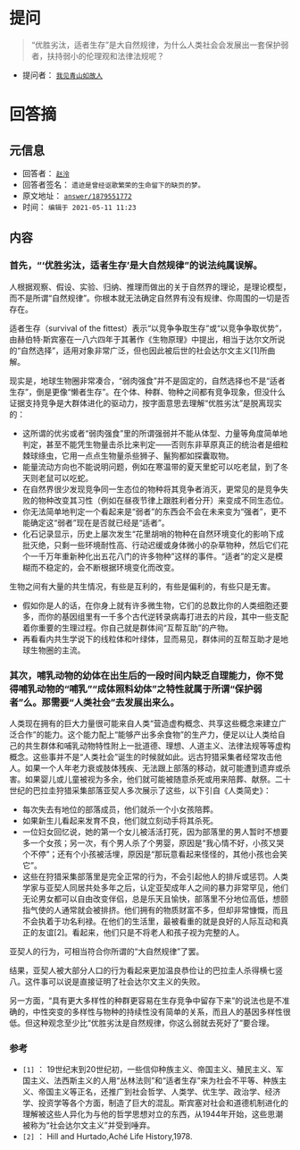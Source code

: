 # 提问

> “优胜劣汰，适者生存”是大自然规律，为什么人类社会会发展出一套保护弱者，扶持弱小的伦理观和法律法规呢？
> 

- 提问者： [`我见青山如故人`](https://www.zhihu.com/people/liu-cheng-cheng-21-21)

# 回答摘

## 元信息

- 回答者： [`赵泠`](https://www.zhihu.com/people/MarryMea)
- 回答者签名： `遗迹是曾经讴歌繁荣的生命留下的缺页的梦。`
- 原文地址： [`answer/1879551772`](https://zhihu.com/question/458755052/answer/1879551772)
- 时间： `编辑于 2021-05-11 11:23`

## 内容

### 首先，“‘优胜劣汰，适者生存’是大自然规律”的说法纯属误解。

人根据观察、假设、实验、归纳、推理而做出的关于自然界的理论，是理论模型，而不是所谓“自然规律”。你根本就无法确定自然界有没有规律、你周围的一切是否存在。

适者生存（survival of the fittest）表示“以竞争争取生存”或“以竞争争取优势”，由赫伯特·斯宾塞在一八六四年于其著作《生物原理》中提出，相当于达尔文所说的“自然选择”，适用对象非常广泛，但也因此被后世的社会达尔文主义[1]所曲解。

现实是，地球生物圈非常凑合，“弱肉强食”并不是固定的，自然选择也不是“适者生存”，倒是更像“懒者生存”。在个体、种群、物种之间都有竞争现象，但没什么证据支持竞争是大群体进化的驱动力，按字面意思去理解“优胜劣汰”是脱离现实的：

- 这所谓的优劣或者“弱肉强食”里的所谓强弱并不能从体型、力量等角度简单地判定，甚至不能凭生物量击杀比来判定——否则东非草原真正的统治者是细粒棘球绦虫，它用一点点生物量杀些狮子、鬣狗都如探囊取物。
- 能量流动方向也不能说明问题，例如在寒温带的夏天里蛇可以吃老鼠，到了冬天则老鼠可以吃蛇。
- 在自然界很少发现竞争同一生态位的物种将其竞争者消灭，更常见的是竞争失败的物种改变其习性（例如在昼夜节律上跟胜利者分开）来变成不同生态位。
- 你无法简单地判定一个看起来是“弱者”的东西会不会在未来变为“强者”，更不能确定这“弱者”现在是否就已经是“适者”。
- 化石记录显示，历史上屡次发生“花里胡哨的物种在自然环境变化的影响下成批灭绝，只剩一些环境耐性高、行动迟缓或身体微小的杂草物种，然后它们花个一千万年重新种化出五花八门的许多物种”这样的事件。“适者”的定义是模糊而不稳定的，会不断根据环境变化而改变。

生物之间有大量的共生情况，有些是互利的，有些是偏利的，有些只是无害。

- 假如你是人的话，在你身上就有许多微生物，它们的总数比你的人类细胞还要多，而你的基因组里有一千多个古代逆转录病毒打进去的片段，其中一些支配着你重要的生理过程。你自己就是群体间“互帮互助”的产物。
- 再看看内共生学说下的线粒体和叶绿体，显而易见，群体间的互帮互助才是地球生物圈的主流。

### 其次，哺乳动物的幼体在出生后的一段时间内缺乏自理能力，你不觉得哺乳动物的“哺乳”“成体照料幼体”之特性就属于所谓“保护弱者”么。那需要“人类社会”去发展出来么。

人类现在拥有的巨大力量很可能来自人类“营造虚构概念、共享这些概念来建立广泛合作”的能力。这个能力配上“能够产出多余食物”的生产力，便足以让人类给自己的共生群体和哺乳动物特性附上一批道德、理想、人道主义、法律法规等等虚构概念。这些事并不是“人类社会”诞生的时候就如此。远古狩猎采集者经常攻击他人。如果一个人年老力衰或肢体残疾、无法跟上部落的移动，就可能遭到遗弃或杀害。如果婴儿或儿童被视为多余，他们就可能被随意杀死或用来陪葬、献祭。二十世纪的巴拉圭狩猎采集部落亚契人多次展示了这些，以下引自《人类简史》：

- 每次失去有地位的部落成员，他们就杀一个小女孩陪葬。
- 如果新生儿看起来发育不良，他们就立刻动手将其杀死。
- 一位妇女回忆说，她的第一个女儿被活活打死，因为部落里的男人暂时不想要多一个女孩；另一次，有个男人杀了个男婴，原因是“我心情不好，小孩又哭个不停”；还有个小孩被活埋，原因是“那玩意看起来怪怪的，其他小孩也会笑它”。
- 这些在狩猎采集部落里是完全正常的行为，不会引起他人的排斥或惩罚。人类学家与亚契人同居共处多年之后，认定亚契成年人之间的暴力非常罕见，他们无论男女都可以自由改变伴侣，总是乐天且愉快，部落里不分地位高低，想颐指气使的人通常就会被排挤。他们拥有的物质财富不多，但却非常慷慨，而且不会执着于功名利禄。在他们的生活里，最被看重的就是良好的人际互动和真正的友谊[2]。看起来，他们只是不将老人和孩子视为完整的人。

亚契人的行为，可相当符合你所谓的“大自然规律”了罢。

结果，亚契人被大部分人口的行为看起来更加温良恭俭让的巴拉圭人杀得横七竖八。这件事可以说是直接证明了社会达尔文主义的失败。

另一方面，“具有更大多样性的种群更容易在生存竞争中留存下来”的说法也是不准确的，中性突变的多样性与物种的持续性没有简单的关系，而且人的基因多样性很低。但这种观念至少比“优胜劣汰是自然规律，你这么弱就去死好了”要合理。

### 参考

- `[1]` ： 19世纪末到20世纪初，一些信仰种族主义、帝国主义、殖民主义、军国主义、法西斯主义的人用“丛林法则”和“适者生存”来为社会不平等、种族主义、帝国主义等正名，还推广到社会哲学、人类学、优生学、政治学、经济学、投资学等各个方面，制造了巨大的混乱。斯宾塞对社会和道德机制进化的理解被这些人异化为与他的哲学思想对立的东西，从1944年开始，这些思潮被称为“社会达尔文主义”并受到唾弃。
- `[2]` ： Hill and Hurtado,Aché Life History,1978.

